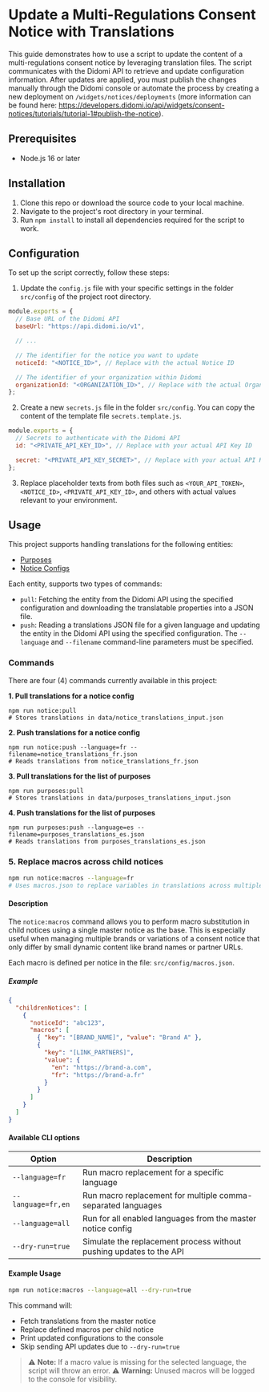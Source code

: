 # Update a Multi-Regulations Consent Notice with Translations

This guide demonstrates how to use a script to update the content of a multi-regulations consent notice by leveraging translation files. The script communicates with the Didomi API to retrieve and update configuration information. After updates are applied, you must publish the changes manually through the Didomi console or automate the process by creating a new deployment on `/widgets/notices/deployments` (more information can be found here: https://developers.didomi.io/api/widgets/consent-notices/tutorials/tutorial-1#publish-the-notice).

## Prerequisites

- Node.js 16 or later

## Installation

1. Clone this repo or download the source code to your local machine.
2. Navigate to the project's root directory in your terminal.
3. Run `npm install` to install all dependencies required for the script to work.

## Configuration

To set up the script correctly, follow these steps:

1. Update the `config.js` file with your specific settings in the folder `src/config` of the project root directory.

```javascript
module.exports = {
  // Base URL of the Didomi API
  baseUrl: "https://api.didomi.io/v1",

  // ...

  // The identifier for the notice you want to update
  noticeId: "<NOTICE_ID>", // Replace with the actual Notice ID

  // The identifier of your organization within Didomi
  organizationId: "<ORGANIZATION_ID>", // Replace with the actual Organization ID
};
```

2. Create a new `secrets.js` file in the folder `src/config`. You can copy the content of the template file `secrets.template.js`.

```javascript
module.exports = {
  // Secrets to authenticate with the Didomi API
  id: "<PRIVATE_API_KEY_ID>", // Replace with your actual API Key ID

  secret: "<PRIVATE_API_KEY_SECRET>", // Replace with your actual API Key Secret
};
```

3. Replace placeholder texts from both files such as `<YOUR_API_TOKEN>`, `<NOTICE_ID>`, `<PRIVATE_API_KEY_ID>`, and others with actual values relevant to your environment.

## Usage

This project supports handling translations for the following entities:

- [Purposes](https://api.didomi.io/docs/#/purposes/get_metadata_purposes)
- [Notice Configs](https://api.didomi.io/docs/#/notices/get_widgets_notices_configs)

Each entity, supports two types of commands:

- `pull`: Fetching the entity from the Didomi API using the specified configuration and downloading the translatable properties into a JSON file.
- `push`: Reading a translations JSON file for a given language and updating the entity in the Didomi API using the specified configuration. The `--language` and `--filename` command-line parameters must be specified.

### Commands

There are four (4) commands currently available in this project:

**1. Pull translations for a notice config**

```shell
npm run notice:pull
# Stores translations in data/notice_translations_input.json
```

**2. Push translations for a notice config**

```shell
npm run notice:push --language=fr --filename=notice_translations_fr.json
# Reads translations from notice_translations_fr.json
```

**3. Pull translations for the list of purposes**

```shell
npm run purposes:pull
# Stores translations in data/purposes_translations_input.json
```

**4. Push translations for the list of purposes**

```shell
npm run purposes:push --language=es --filename=purposes_translations_es.json
# Reads translations from purposes_translations_es.json
```

### 5. Replace macros across child notices

```bash
npm run notice:macros --language=fr
# Uses macros.json to replace variables in translations across multiple notices
```

#### Description

The `notice:macros` command allows you to perform macro substitution in child notices using a single master notice as the base. This is especially useful when managing multiple brands or variations of a consent notice that only differ by small dynamic content like brand names or partner URLs.

Each macro is defined per notice in the file: `src/config/macros.json`.

##### Example

```json
{
  "childrenNotices": [
    {
      "noticeId": "abc123",
      "macros": [
        { "key": "[BRAND_NAME]", "value": "Brand A" },
        {
          "key": "[LINK_PARTNERS]",
          "value": {
            "en": "https://brand-a.com",
            "fr": "https://brand-a.fr"
          }
        }
      ]
    }
  ]
}
```

#### Available CLI options

| Option             | Description                                                         |
| ------------------ | ------------------------------------------------------------------- |
| `--language=fr`    | Run macro replacement for a specific language                       |
| `--language=fr,en` | Run macro replacement for multiple comma-separated languages        |
| `--language=all`   | Run for all enabled languages from the master notice config         |
| `--dry-run=true`   | Simulate the replacement process without pushing updates to the API |

#### Example Usage

```bash
npm run notice:macros --language=all --dry-run=true
```

This command will:

- Fetch translations from the master notice
- Replace defined macros per child notice
- Print updated configurations to the console
- Skip sending API updates due to `--dry-run=true`

> ⚠️ **Note:** If a macro value is missing for the selected language, the script will throw an error.
> ⚠️ **Warning:** Unused macros will be logged to the console for visibility.
